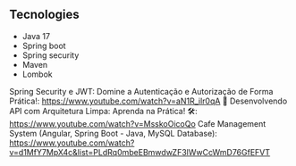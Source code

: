 


## Tecnologies
- Java 17
- Spring boot
- Spring security
- Maven
- Lombok

Spring Security e JWT: Domine a Autenticação e Autorização de Forma Prática!: https://www.youtube.com/watch?v=aN1R_ilr0qA
🚀 Desenvolvendo API com Arquitetura Limpa: Aprenda na Prática! 🛠️: https://www.youtube.com/watch?v=MsskoOicoQo
Cafe Management System (Angular, Spring Boot - Java, MySQL Database): https://www.youtube.com/watch?v=d1MfY7MpX4c&list=PLdRq0mbeEBmwdwZF3lWwCcWmD76GfEFVT
